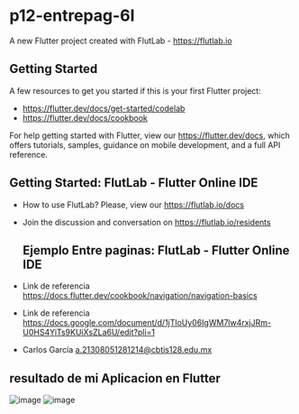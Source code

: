 # p12-entrepag-6I

A new Flutter project created with FlutLab - https://flutlab.io

## Getting Started

A few resources to get you started if this is your first Flutter project:

- https://flutter.dev/docs/get-started/codelab
- https://flutter.dev/docs/cookbook

For help getting started with Flutter, view our
https://flutter.dev/docs, which offers tutorials,
samples, guidance on mobile development, and a full API reference.

## Getting Started: FlutLab - Flutter Online IDE

- How to use FlutLab? Please, view our https://flutlab.io/docs
- Join the discussion and conversation on https://flutlab.io/residents

  ## Ejemplo Entre paginas: FlutLab - Flutter Online IDE

- Link de referencia https://docs.flutter.dev/cookbook/navigation/navigation-basics
- Link de referencia https://docs.google.com/document/d/1jTloUy06IgWM7lw4rxjJRm-U0HS4YiTs9KUiXsZLa6U/edit?pli=1


- Carlos García a.21308051281214@cbtis128.edu.mx

## resultado de mi Aplicacion en Flutter
![image](https://github.com/GarciaC128/p12_entrepag_6I/assets/143743720/b05108bd-7be4-4473-9357-80c2e370bc3f)
![image](https://github.com/GarciaC128/p12_entrepag_6I/assets/143743720/f349bc5c-3a2b-4f7e-a927-98803a900e70)




